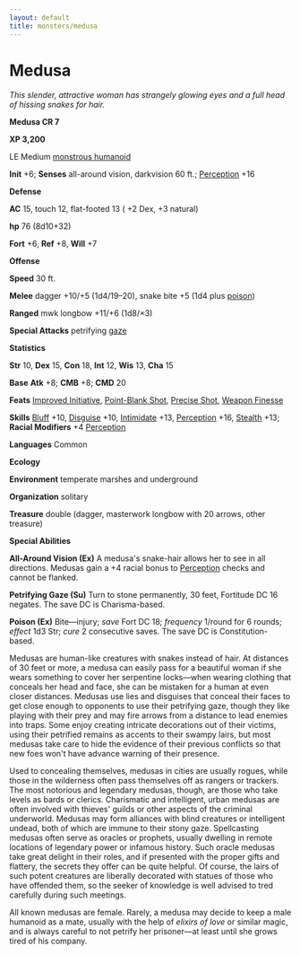```yaml
---
layout: default
title: monsters/medusa
---
```

# Medusa

_This slender, attractive woman has strangely glowing eyes and a full head of hissing snakes for hair._

**Medusa CR 7**

**XP 3,200**

LE Medium [monstrous humanoid](creatureTypes#_monstrous-humanoid)

**Init** +6; **Senses** all-around vision, darkvision 60 ft.; [Perception](../skills/perception#_perception) +16

**Defense**

**AC** 15, touch 12, flat-footed 13 ( +2 Dex, +3 natural)

**hp** 76 (8d10+32)

**Fort** +6, **Ref** +8, **Will** +7

**Offense**

**Speed** 30 ft.

**Melee** dagger +10/+5 (1d4/19–20), snake bite +5 (1d4 plus [poison](universalMonsterRules#_poison))

**Ranged** mwk longbow +11/+6 (1d8/×3)

**Special Attacks** petrifying [gaze](universalMonsterRules#_gaze)

**Statistics**

**Str** 10, **Dex** 15, **Con** 18, **Int** 12, **Wis** 13, **Cha** 15

**Base**  **Atk** +8; **CMB** +8; **CMD** 20

**Feats** [Improved Initiative](../feats#_improved-initiative), [Point-Blank Shot](../feats#_point-blank-shot), [Precise Shot](../feats#_precise-shot), [Weapon Finesse](../feats#_weapon-finesse)

**Skills** [Bluff](../skills/bluff#_bluff) +10, [Disguise](../skills/disguise#_disguise) +10, [Intimidate](../skills/intimidate#_intimidate) +13, [Perception](../skills/perception#_perception) +16, [Stealth](../skills/stealth#_stealth) +13; **Racial Modifiers** +4 [Perception](../skills/perception#_perception)

**Languages** Common

**Ecology**

**Environment** temperate marshes and underground

**Organization** solitary

**Treasure** double (dagger, masterwork longbow with 20 arrows, other treasure)

**Special Abilities**

**All-Around Vision (Ex)** A medusa's snake-hair allows her to see in all directions. Medusas gain a +4 racial bonus to [Perception](../skills/perception#_perception) checks and cannot be flanked.

**Petrifying Gaze (Su)** Turn to stone permanently, 30 feet, Fortitude DC 16 negates. The save DC is Charisma-based.

**Poison (Ex)** Bite—injury; _save_ Fort DC 18; _frequency_ 1/round for 6 rounds; _effect_ 1d3 Str; _cure_ 2 consecutive saves. The save DC is Constitution-based.

Medusas are human-like creatures with snakes instead of hair. At distances of 30 feet or more, a medusa can easily pass for a beautiful woman if she wears something to cover her serpentine locks—when wearing clothing that conceals her head and face, she can be mistaken for a human at even closer distances. Medusas use lies and disguises that conceal their faces to get close enough to opponents to use their petrifying gaze, though they like playing with their prey and may fire arrows from a distance to lead enemies into traps. Some enjoy creating intricate decorations out of their victims, using their petrified remains as accents to their swampy lairs, but most medusas take care to hide the evidence of their previous conflicts so that new foes won't have advance warning of their presence.

Used to concealing themselves, medusas in cities are usually rogues, while those in the wilderness often pass themselves off as rangers or trackers. The most notorious and legendary medusas, though, are those who take levels as bards or clerics. Charismatic and intelligent, urban medusas are often involved with thieves' guilds or other aspects of the criminal underworld. Medusas may form alliances with blind creatures or intelligent undead, both of which are immune to their stony gaze. Spellcasting medusas often serve as oracles or prophets, usually dwelling in remote locations of legendary power or infamous history. Such oracle medusas take great delight in their roles, and if presented with the proper gifts and flattery, the secrets they offer can be quite helpful. Of course, the lairs of such potent creatures are liberally decorated with statues of those who have offended them, so the seeker of knowledge is well advised to tred carefully during such meetings.

All known medusas are female. Rarely, a medusa may decide to keep a male humanoid as a mate, usually with the help of _elixirs of love_ or similar magic, and is always careful to not petrify her prisoner—at least until she grows tired of his company.

